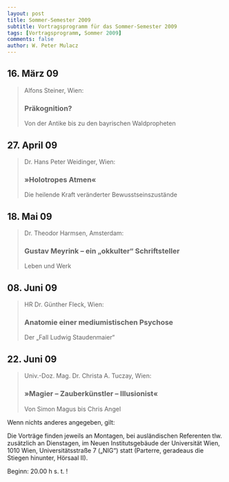 ```yaml
---
layout: post
title: Sommer-Semester 2009
subtitle: Vortragsprogramm für das Sommer-Semester 2009
tags: [Vortragsprogramm, Sommer 2009]
comments: false
author: W. Peter Mulacz
---
```


## 16. März 09
> Alfons Steiner, Wien:
> ### Präkognition?
> Von der Antike bis zu den bayrischen Waldpropheten

## 27. April 09
> Dr. Hans Peter Weidinger, Wien:
> ### »Holotropes Atmen«
> Die heilende Kraft veränderter Bewusstseinszustände

## 18. Mai 09
> Dr. Theodor Harmsen, Amsterdam:
> ### Gustav Meyrink – ein „okkulter“ Schriftsteller
> Leben und Werk

## 08. Juni 09
> HR Dr. Günther Fleck, Wien:
> ### Anatomie einer mediumistischen Psychose
> Der „Fall Ludwig Staudenmaier“

## 22. Juni 09
> Univ.-Doz. Mag. Dr. Christa A. Tuczay, Wien:
> ### »Magier – Zauberkünstler – Illusionist«
> Von Simon Magus bis Chris Angel




Wenn nichts anderes angegeben, gilt:

Die Vorträge finden jeweils an Montagen, bei ausländischen Referenten tlw. zusätzlich an Dienstagen, im Neuen Institutsgebäude der Universität Wien,   1010 Wien,   Universitätsstraße 7 („NIG“) statt  (Parterre, geradeaus die Stiegen hinunter, Hörsaal II).


Beginn:   20.00 h s. t. !

        